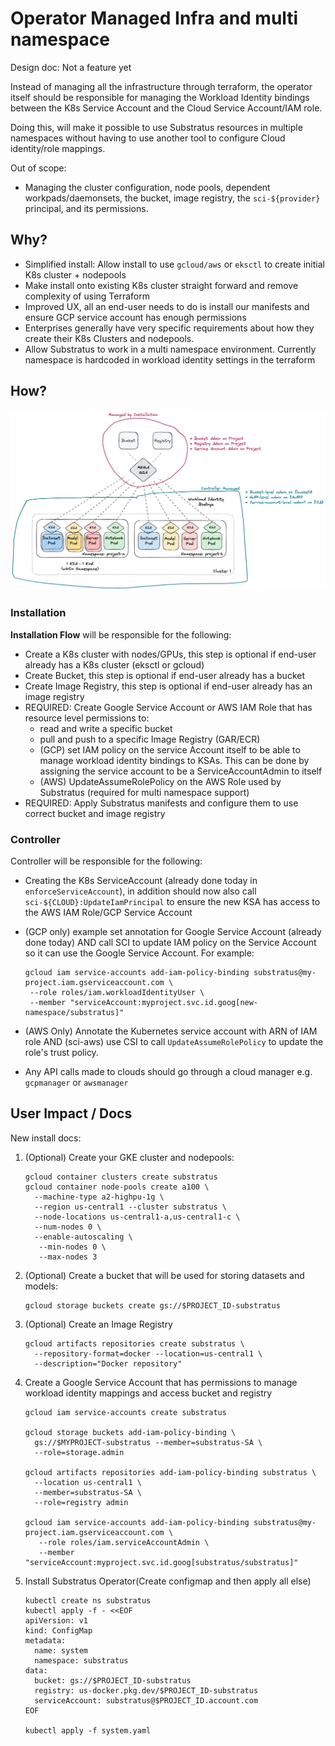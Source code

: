 # Operator Managed Infra and multi namespace
Design doc: Not a feature yet

Instead of managing all the infrastructure through terraform, the
operator itself should be responsible for managing the Workload Identity
bindings between the K8s Service Account and the Cloud Service Account/IAM role.

Doing this, will make it possible to use Substratus resources in multiple
namespaces without having to use another tool to configure Cloud identity/role mappings.

Out of scope:
* Managing the cluster configuration, node pools, dependent workpads/daemonsets, the bucket, image registry, the `sci-${provider}` principal, and its permissions.


## Why?
* Simplified install: Allow install to use `gcloud/aws` or `eksctl` to create initial K8s cluster + nodepools
* Make install onto existing K8s cluster straight forward and remove
  complexity of using Terraform
* Improved UX, all an end-user needs to do is install our manifests and ensure GCP service account has enough permissions
* Enterprises generally have very specific requirements about how they create their K8s Clusters and nodepools.
* Allow Substratus to work in a multi namespace environment. Currently namespace is hardcoded in workload identity settings in the terraform

## How?

<img src="../diagrams/identity-global.excalidraw.png"></img>

### Installation
**Installation Flow** will be responsible for the following:
* Create a K8s cluster with nodes/GPUs, this step is optional if end-user already has a K8s cluster (eksctl or gcloud)
* Create Bucket, this step is optional if end-user already has a bucket
* Create Image Registry, this step is optional if end-user already has an image registry
* REQUIRED: Create Google Service Account or AWS IAM Role that has resource level permissions to:
  * read and write a specific bucket
  * pull and push to a specific Image Registry (GAR/ECR)
  * (GCP) set IAM policy on the service Account itself to be able to manage workload identity bindings to KSAs. This can be done by assigning the service account to be a ServiceAccountAdmin to itself
  * (AWS) UpdateAssumeRolePolicy on the AWS Role used by Substratus (required for multi namespace support)
* REQUIRED: Apply Substratus manifests and configure them to use correct bucket and image registry

### Controller
Controller will be responsible for the following:
* Creating the K8s ServiceAccount (already done today in `enforceServiceAccount`), in addition should now also call `sci-${CLOUD}:UpdateIamPrincipal` to ensure the new KSA has access to the AWS IAM Role/GCP Service Account

* (GCP only) example set annotation for Google Service Account (already done today) AND call SCI to update IAM policy on the Service Account so it can use the Google Service Account. For example:
  ```
  gcloud iam service-accounts add-iam-policy-binding substratus@my-project.iam.gserviceaccount.com \
   --role roles/iam.workloadIdentityUser \
   --member "serviceAccount:myproject.svc.id.goog[new-namespace/substratus]"
  ```
* (AWS Only) Annotate the Kubernetes service account with ARN of IAM role AND (sci-aws) use CSI to call `UpdateAssumeRolePolicy` to update the role's trust policy.
* Any API calls made to clouds should go through a cloud manager e.g. `gcpmanager` or `awsmanager`


## User Impact / Docs
New install docs:

1. (Optional) Create your GKE cluster and nodepools:
   ```
   gcloud container clusters create substratus 
   gcloud container node-pools create a100 \
     --machine-type a2-highpu-1g \
     --region us-central1 --cluster substratus \
     --node-locations us-central1-a,us-central1-c \
     --num-nodes 0 \
     --enable-autoscaling \
      --min-nodes 0 \
      --max-nodes 3
   ```

2. (Optional) Create a bucket that will be used for storing datasets and models:

   ```
   gcloud storage buckets create gs://$PROJECT_ID-substratus
   ```

3. (Optional) Create an Image Registry

   ```
   gcloud artifacts repositories create substratus \
     --repository-format=docker --location=us-central1 \
     --description="Docker repository"
   ```

4. Create a Google Service Account that has permissions to manage workload identity mappings and access bucket and registry

   ```
   gcloud iam service-accounts create substratus

   gcloud storage buckets add-iam-policy-binding \
     gs://$MYPROJECT-substratus --member=substratus-SA \
     --role=storage.admin
  
   gcloud artifacts repositories add-iam-policy-binding substratus \
     --location us-central1 \
     --member=substratus-SA \
     --role=registry admin

   gcloud iam service-accounts add-iam-policy-binding substratus@my-project.iam.gserviceaccount.com \
      --role roles/iam.serviceAccountAdmin \
      --member "serviceAccount:myproject.svc.id.goog[substratus/substratus]"
   ```

5. Install Substratus Operator(Create configmap and then apply all else)

   ```
   kubectl create ns substratus
   kubectl apply -f - <<EOF
   apiVersion: v1
   kind: ConfigMap
   metadata:
     name: system
     namespace: substratus
   data:
     bucket: gs://$PROJECT_ID-substratus
     registry: us-docker.pkg.dev/$PROJECT_ID-substratus
     serviceAccount: substratus@$PROJECT_ID.account.com
   EOF

   kubectl apply -f system.yaml
   ```